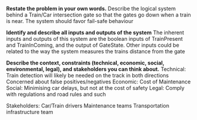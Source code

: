 **Restate the problem in your own words.**
Describe the logical system behind a Train/Car intersection gate so that the gates go down when a train is near. The system should favor fail-safe behaviour

**Identify and describe all inputs and outputs of the system**
The inherent inputs and outputs of this system are the boolean inputs of TrainPresent and TrainInComing, and the output of GateState. Other inputs could be related to the way the system measures the trains distance from the gate

**Describe the context, constraints (technical, economic, social, environmental, legal), and stakeholders you can think about.**
Technical: 
Train detection will likely be needed on the track in both directions
Concerned about false positives/negatives
Economic:
Cost of Maintenance
Social:
Minimising car delays, but not at the cost of safety
Legal:
Comply with regulations and road rules and such

Stakeholders:
Car/Train drivers
Maintenance teams
Transportation infrastructure team
